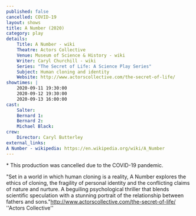 ```yaml
---
published: false
cancelled: COVID-19
layout: shows
title: A Number (2020)
category: play
details:
    Title: A Number - wiki
    Theatre: Actors Collective
    Venue: Museum of Science & History - wiki
    Writer: Caryl Churchill - wiki
    Series: "The Secret of Life: A Science Play Series"
    Subject: Human cloning and identity
    Website: http://www.actorscollective.com/the-secret-of-life/
showtimes: |
    2020-09-11 19:30:00
    2020-09-12 19:30:00
    2020-09-13 16:00:00
cast:
    Salter:
    Bernard 1:
    Bernard 2:
    Michael Black:
crew:
    Director: Caryl Butterley
external_links:
A Number - wikipedia: https://en.wikipedia.org/wiki/A_Number
---
```

\* This production was cancelled due to the COVID-19 pandemic. 

"Set in a world in which human cloning is a reality, A Number explores the ethics of cloning, the fragility of personal identity and the conflicting claims of nature and nurture. A beguiling psychological thriller that blends scientific speculation with a stunning portrait of the relationship between fathers and sons."<ref>http://www.actorscollective.com/the-secret-of-life/ ''Actors Collective''</ref>
